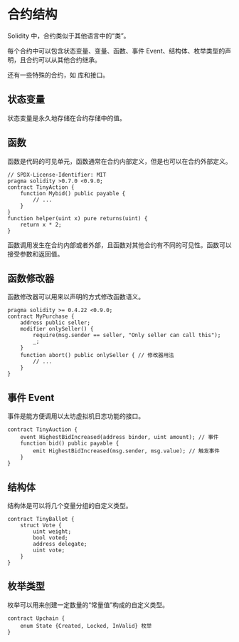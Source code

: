 # 合约结构

Solidity 中，合约类似于其他语言中的“类”。

每个合约中可以包含状态变量、变量、函数、事件 Event、结构体、枚举类型的声明，且合约可以从其他合约继承。

还有一些特殊的合约，如 库和接口。

## 状态变量

状态变量是永久地存储在合约存储中的值。

## 函数

函数是代码的可见单元，函数通常在合约内部定义，但是也可以在合约外部定义。
```sol
// SPDX-License-Identifier: MIT
pragma solidity >0.7.0 <0.9.0;
contract TinyAction {
    function Mybid() public payable {
        // ...
    }
}
function helper(uint x) pure returns(uint) {
    return x * 2;
}
```
函数调用发生在合约内部或者外部，且函数对其他合约有不同的可见性。函数可以接受参数和返回值。

## 函数修改器

函数修改器可以用来以声明的方式修改函数语义。
```sol
pragma solidity >= 0.4.22 <0.9.0;
contract MyPurchase {
    address public seller;
    modifier onlySeller() {
        require(msg.sender == seller, "Only seller can call this");
        _;
    }
    function abort() public onlySeller { // 修改器用法
        // ...
    }
}
```

## 事件 Event

事件是能方便调用以太坊虚拟机日志功能的接口。
```sol
contract TinyAuction {
    event HighestBidIncreased(address binder, uint amount); // 事件
    function bid() public payable {
        emit HighestBidIncreased(msg.sender, msg.value); // 触发事件
    }
}
```

## 结构体

结构体是可以将几个变量分组的自定义类型。
```sol
contract TinyBallot {
    struct Vote {
        uint weight;
        bool voted;
        address delegate;
        uint vote;
    }
}
```

## 枚举类型

枚举可以用来创建一定数量的“常量值”构成的自定义类型。
```sol
contract Upchain {
    enum State {Created, Locked, InValid} 枚举
}
```
